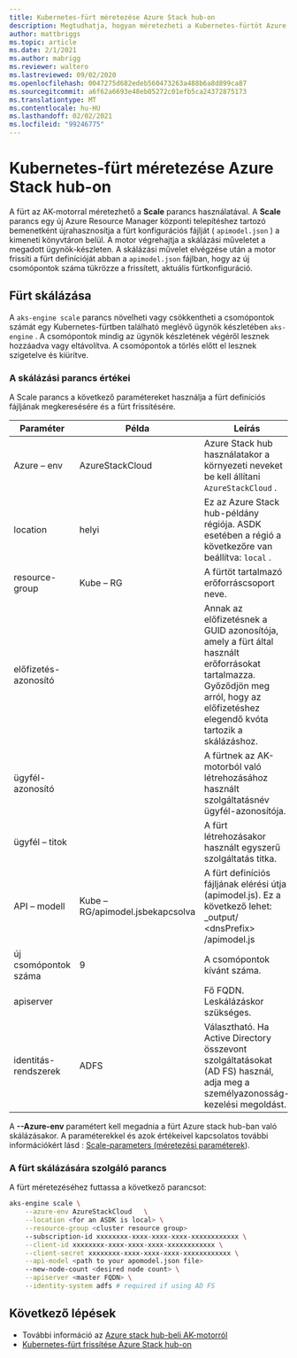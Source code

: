 ```yaml
---
title: Kubernetes-fürt méretezése Azure Stack hub-on
description: Megtudhatja, hogyan méretezheti a Kubernetes-fürtöt Azure Stack hub-on.
author: mattbriggs
ms.topic: article
ms.date: 2/1/2021
ms.author: mabrigg
ms.reviewer: waltero
ms.lastreviewed: 09/02/2020
ms.openlocfilehash: 0047275d682edeb560473263a488b6a8d899ca87
ms.sourcegitcommit: a6f62a6693e48eb05272c01efb5ca24372875173
ms.translationtype: MT
ms.contentlocale: hu-HU
ms.lasthandoff: 02/02/2021
ms.locfileid: "99246775"
---
```

# <a name="scale-a-kubernetes-cluster-on-azure-stack-hub"></a>Kubernetes-fürt méretezése Azure Stack hub-on

A fürt az AK-motorral méretezhető a **Scale** parancs használatával. A **Scale** parancs egy új Azure Resource Manager központi telepítéshez tartozó bemenetként újrahasznosítja a fürt konfigurációs fájlját ( `apimodel.json` ) a kimeneti könyvtáron belül. A motor végrehajtja a skálázási műveletet a megadott ügynök-készleten. A skálázási művelet elvégzése után a motor frissíti a fürt definícióját abban a `apimodel.json` fájlban, hogy az új csomópontok száma tükrözze a frissített, aktuális fürtkonfiguráció.

## <a name="scale-a-cluster"></a>Fürt skálázása

A `aks-engine scale` parancs növelheti vagy csökkentheti a csomópontok számát egy Kubernetes-fürtben található meglévő ügynök készletében `aks-engine` . A csomópontok mindig az ügynök készletének végéről lesznek hozzáadva vagy eltávolítva. A csomópontok a törlés előtt el lesznek szigetelve és kiürítve.

### <a name="values-for-the-scale-command"></a>A skálázási parancs értékei

A Scale parancs a következő paramétereket használja a fürt definíciós fájljának megkeresésére és a fürt frissítésére.

| Paraméter | Példa | Leírás |
| --- | --- | --- | 
| Azure – env | AzureStackCloud | Azure Stack hub használatakor a környezeti neveket be kell állítani `AzureStackCloud` . | 
| location | helyi | Ez az Azure Stack hub-példány régiója. ASDK esetében a régió a következőre van beállítva: `local` .  | 
| resource-group | Kube – RG | A fürtöt tartalmazó erőforráscsoport neve. | 
| előfizetés-azonosító |  | Annak az előfizetésnek a GUID azonosítója, amely a fürt által használt erőforrásokat tartalmazza. Győződjön meg arról, hogy az előfizetéshez elegendő kvóta tartozik a skálázáshoz. | 
| ügyfél-azonosító |  | A fürtnek az AK-motorból való létrehozásához használt szolgáltatásnév ügyfél-azonosítója. | 
| ügyfél – titok |  | A fürt létrehozásakor használt egyszerű szolgáltatás titka. | 
| API – modell | Kube – RG/apimodel.jsbekapcsolva | A fürt definíciós fájljának elérési útja (apimodel.js). Ez a következő lehet: _output/ \<dnsPrefix> /apimodel.js | 
| új csomópontok száma | 9 | A csomópontok kívánt száma. | 
| apiserver |  | Fő FQDN. Leskálázáskor szükséges. |
| identitás-rendszerek | ADFS | Választható. Ha Active Directory összevont szolgáltatásokat (AD FS) használ, adja meg a személyazonosság-kezelési megoldást. |

A **--Azure-env** paramétert kell megadnia a fürt Azure stack hub-ban való skálázásakor. A paraméterekkel és azok értékeivel kapcsolatos további információkért lásd  : [Scale-parameters (méretezési paraméterek](https://github.com/Azure/aks-engine/blob/master/docs/topics/scale.md#parameters)).

### <a name="command-to-scale-your-cluster"></a>A fürt skálázására szolgáló parancs

A fürt méretezéséhez futtassa a következő parancsot:

```bash
aks-engine scale \
    --azure-env AzureStackCloud   \
    --location <for an ASDK is local> \
    --resource-group <cluster resource group>
    --subscription-id xxxxxxxx-xxxx-xxxx-xxxx-xxxxxxxxxxxx \
    --client-id xxxxxxxx-xxxx-xxxx-xxxx-xxxxxxxxxxxx \
    --client-secret xxxxxxxx-xxxx-xxxx-xxxx-xxxxxxxxxxxx \
    --api-model <path to your apomodel.json file>
    --new-node-count <desired node count> \
    --apiserver <master FQDN> \
    --identity-system adfs # required if using AD FS
```

## <a name="next-steps"></a>Következő lépések

- További információ az [Azure stack hub-beli AK-motorról](azure-stack-kubernetes-aks-engine-overview.md)
- [Kubernetes-fürt frissítése Azure Stack hub-on](azure-stack-kubernetes-aks-engine-upgrade.md)
